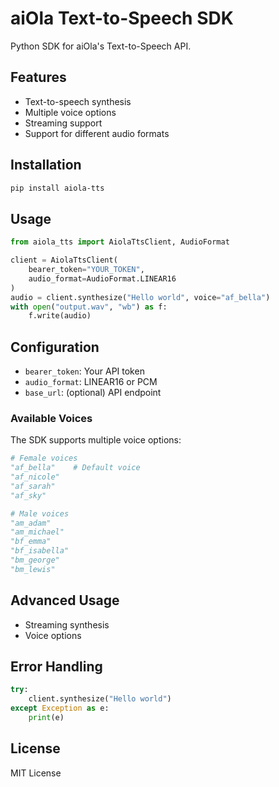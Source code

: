 # aiOla Text-to-Speech SDK

Python SDK for aiOla's Text-to-Speech API.

## Features

- Text-to-speech synthesis
- Multiple voice options
- Streaming support
- Support for different audio formats

## Installation

```bash
pip install aiola-tts
```

## Usage

```python
from aiola_tts import AiolaTtsClient, AudioFormat

client = AiolaTtsClient(
    bearer_token="YOUR_TOKEN",
    audio_format=AudioFormat.LINEAR16
)
audio = client.synthesize("Hello world", voice="af_bella")
with open("output.wav", "wb") as f:
    f.write(audio)
```

## Configuration

- `bearer_token`: Your API token
- `audio_format`: LINEAR16 or PCM
- `base_url`: (optional) API endpoint

### Available Voices

The SDK supports multiple voice options:

```python
# Female voices
"af_bella"    # Default voice
"af_nicole"
"af_sarah"
"af_sky"

# Male voices
"am_adam"
"am_michael"
"bf_emma"
"bf_isabella"
"bm_george"
"bm_lewis"
```

## Advanced Usage

- Streaming synthesis
- Voice options

## Error Handling

```python
try:
    client.synthesize("Hello world")
except Exception as e:
    print(e)
```

## License

MIT License